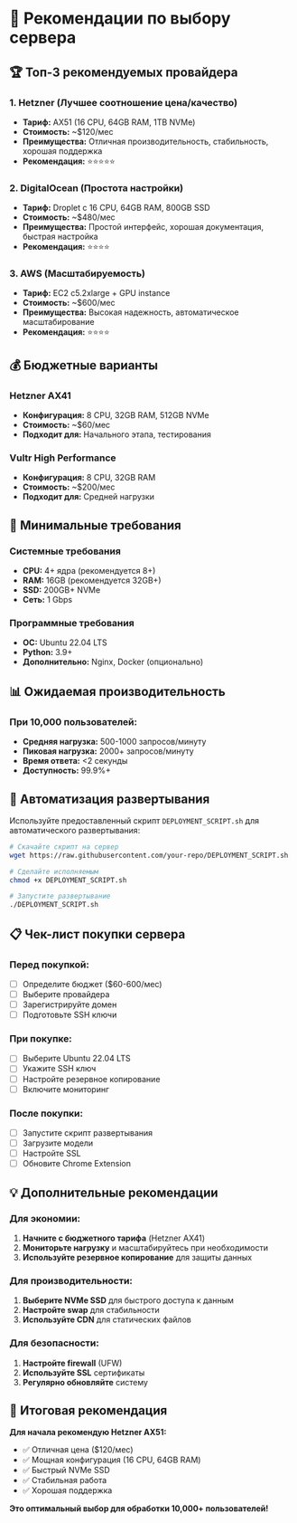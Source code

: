 # 🎯 Рекомендации по выбору сервера

## 🏆 Топ-3 рекомендуемых провайдера

### 1. **Hetzner** (Лучшее соотношение цена/качество)
- **Тариф:** AX51 (16 CPU, 64GB RAM, 1TB NVMe)
- **Стоимость:** ~$120/мес
- **Преимущества:** Отличная производительность, стабильность, хорошая поддержка
- **Рекомендация:** ⭐⭐⭐⭐⭐

### 2. **DigitalOcean** (Простота настройки)
- **Тариф:** Droplet с 16 CPU, 64GB RAM, 800GB SSD
- **Стоимость:** ~$480/мес
- **Преимущества:** Простой интерфейс, хорошая документация, быстрая настройка
- **Рекомендация:** ⭐⭐⭐⭐

### 3. **AWS** (Масштабируемость)
- **Тариф:** EC2 c5.2xlarge + GPU instance
- **Стоимость:** ~$600/мес
- **Преимущества:** Высокая надежность, автоматическое масштабирование
- **Рекомендация:** ⭐⭐⭐⭐

## 💰 Бюджетные варианты

### Hetzner AX41
- **Конфигурация:** 8 CPU, 32GB RAM, 512GB NVMe
- **Стоимость:** ~$60/мес
- **Подходит для:** Начального этапа, тестирования

### Vultr High Performance
- **Конфигурация:** 8 CPU, 32GB RAM
- **Стоимость:** ~$200/мес
- **Подходит для:** Средней нагрузки

## 🚀 Минимальные требования

### Системные требования
- **CPU:** 4+ ядра (рекомендуется 8+)
- **RAM:** 16GB (рекомендуется 32GB+)
- **SSD:** 200GB+ NVMe
- **Сеть:** 1 Gbps

### Программные требования
- **ОС:** Ubuntu 22.04 LTS
- **Python:** 3.9+
- **Дополнительно:** Nginx, Docker (опционально)

## 📊 Ожидаемая производительность

### При 10,000 пользователей:
- **Средняя нагрузка:** 500-1000 запросов/минуту
- **Пиковая нагрузка:** 2000+ запросов/минуту
- **Время ответа:** <2 секунды
- **Доступность:** 99.9%+

## 🔧 Автоматизация развертывания

Используйте предоставленный скрипт `DEPLOYMENT_SCRIPT.sh` для автоматического развертывания:

```bash
# Скачайте скрипт на сервер
wget https://raw.githubusercontent.com/your-repo/DEPLOYMENT_SCRIPT.sh

# Сделайте исполняемым
chmod +x DEPLOYMENT_SCRIPT.sh

# Запустите развертывание
./DEPLOYMENT_SCRIPT.sh
```

## 📋 Чек-лист покупки сервера

### Перед покупкой:
- [ ] Определите бюджет ($60-600/мес)
- [ ] Выберите провайдера
- [ ] Зарегистрируйте домен
- [ ] Подготовьте SSH ключи

### При покупке:
- [ ] Выберите Ubuntu 22.04 LTS
- [ ] Укажите SSH ключ
- [ ] Настройте резервное копирование
- [ ] Включите мониторинг

### После покупки:
- [ ] Запустите скрипт развертывания
- [ ] Загрузите модели
- [ ] Настройте SSL
- [ ] Обновите Chrome Extension

## 💡 Дополнительные рекомендации

### Для экономии:
1. **Начните с бюджетного тарифа** (Hetzner AX41)
2. **Мониторьте нагрузку** и масштабируйтесь при необходимости
3. **Используйте резервное копирование** для защиты данных

### Для производительности:
1. **Выберите NVMe SSD** для быстрого доступа к данным
2. **Настройте swap** для стабильности
3. **Используйте CDN** для статических файлов

### Для безопасности:
1. **Настройте firewall** (UFW)
2. **Используйте SSL** сертификаты
3. **Регулярно обновляйте** систему

## 🎯 Итоговая рекомендация

**Для начала рекомендую Hetzner AX51:**
- ✅ Отличная цена ($120/мес)
- ✅ Мощная конфигурация (16 CPU, 64GB RAM)
- ✅ Быстрый NVMe SSD
- ✅ Стабильная работа
- ✅ Хорошая поддержка

**Это оптимальный выбор для обработки 10,000+ пользователей!** 